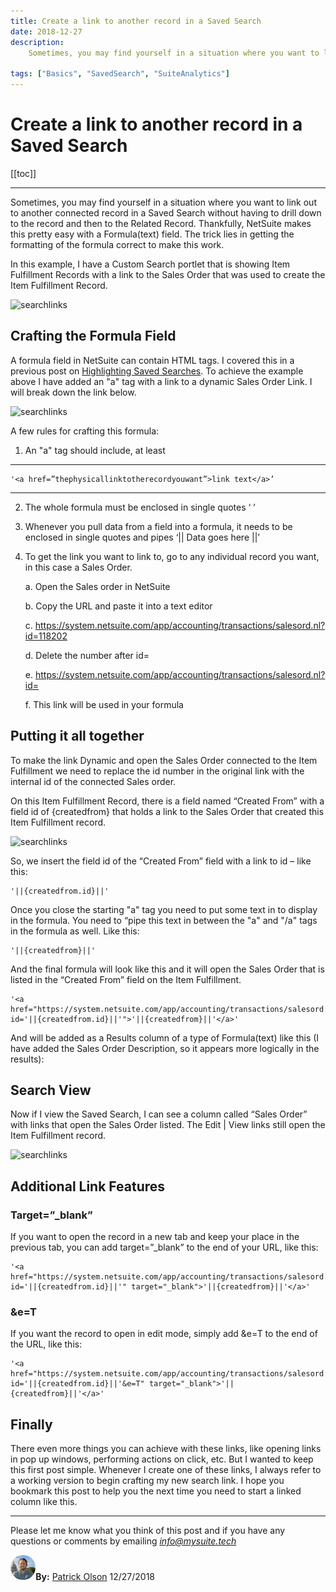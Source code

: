 ```yaml
---
title: Create a link to another record in a Saved Search
date: 2018-12-27
description:
    Sometimes, you may find yourself in a situation where you want to link out to another connected record in a Saved Search without having to drill down to the record and then to the Related Record. Thankfully, NetSuite makes this pretty easy with a Formula(text) field. The trick lies in getting the formatting of the formula correct to make this work.

tags: ["Basics", "SavedSearch", "SuiteAnalytics"]
---
```


# Create a link to another record in a Saved Search

[[toc]]

---

Sometimes, you may find yourself in a situation where you want to link out to another connected record in a Saved Search without having to drill down to the record and then to the Related Record. Thankfully, NetSuite makes this pretty easy with a Formula(text) field. The trick lies in getting the formatting of the formula correct to make this work.

In this example, I have a Custom Search portlet that is showing Item Fulfillment Records with a link to the Sales Order that was used to create the Item Fulfillment Record.

![searchlinks](https://i.imgur.com/lOulJ0v.png "Saved Search Results")
 

## Crafting the Formula Field

A formula field in NetSuite can contain HTML tags. I covered this in a previous post on [Highlighting Saved Searches](https://mysuite.tech/blog/post2.html). To achieve the example above I have added an "a" tag with a link to a dynamic Sales Order Link. I will break down the link below. 

![searchlinks](https://i.imgur.com/0ZqraCT.png "Saved Search Results")

A few rules for crafting this formula:

1.	An "a" tag should include, at least 

---

    '<a href=”thephysicallinktotherecordyouwant”>link text</a>’

---

2.	The whole formula must be enclosed in single quotes ‘    ’
3.	Whenever you pull data from a field into a formula, it needs to be enclosed in single quotes and pipes ‘|| Data goes here ||’
4.	To get the link you want to link to, go to any individual record you want, in this case a Sales Order.
    
    a.	Open the Sales order in NetSuite
    
    b.	Copy the URL and paste it into a text editor
    
    c.	https://system.netsuite.com/app/accounting/transactions/salesord.nl?id=118202
    
    d.	Delete the number after id=
    
    e.	https://system.netsuite.com/app/accounting/transactions/salesord.nl?id=
    
    f.	This link will be used in your formula


## Putting it all together

To make the link Dynamic and open the Sales Order connected to the Item Fulfillment we need to replace the id number in the original link with the internal id of the connected Sales order. 

On this Item Fulfillment Record, there is a field named “Created From” with a field id of {createdfrom} that holds a link to the Sales Order that created this Item Fulfillment record.

![searchlinks](https://i.imgur.com/BAY31mt.png "Saved Search Results")
 
So, we insert the field id of the “Created From” field with a link to id – like this:

    '||{createdfrom.id}||'

Once you close the starting "a" tag you need to put some text in to display in the formula. You need to “pipe this text in between the "a" and "/a" tags in the formula as well. Like this:

    '||{createdfrom}||'

And the final formula will look like this and it will open the Sales Order that is listed in the “Created From” field on the Item Fulfillment.

    '<a href="https://system.netsuite.com/app/accounting/transactions/salesord.nl?id='||{createdfrom.id}||'">'||{createdfrom}||'</a>'

And will be added as a Results column of a type of Formula(text) like this (I have added the Sales Order Description, so it appears more logically in the results):
 
## Search View

Now if I view the Saved Search, I can see a column called “Sales Order” with links that open the Sales Order listed. The Edit | View links still open the Item Fulfillment record.

![searchlinks](https://i.imgur.com/lOulJ0v.png "Saved Search Results")
 

## Additional Link Features

### Target=”_blank”
If you want to open the record in a new tab and keep your place in the previous tab, you can add target=”_blank” to the end of your URL, like this:

    '<a href="https://system.netsuite.com/app/accounting/transactions/salesord.nl?id='||{createdfrom.id}||'" target="_blank">'||{createdfrom}||'</a>'

### &e=T

If you want the record to open in edit mode, simply add &e=T to the end of the URL, like this:

    '<a href="https://system.netsuite.com/app/accounting/transactions/salesord.nl?id='||{createdfrom.id}||'&e=T" target="_blank">'||{createdfrom}||'</a>'

## Finally

There even more things you can achieve with these links, like opening links in pop up windows, performing actions on click, etc. But I wanted to keep this first post simple. Whenever I create one of these links, I always refer to a working version to begin crafting my new search link. I hope you bookmark this post to help you the next time you need to start a linked column like this.


---

Please let me know what you think of this post and if you have any questions or comments by emailing [*info@mysuite.tech*](mailto:info@mysuite.tech)

<a href="https://www.linkedin.com/in/patrick-olson-pmp-csm-137a9435/" target="_blank"><img src="./img/profile.jpg" title="Patrick Olson - LinkedIn Profile" alt="Patrick Olson - LinkedIn Profile" width=8% height="auto" style="border-radius: 50%;"></a>**By:** [Patrick Olson](https://www.linkedin.com/in/patrick-olson-pmp-csm-137a9435/)
12/27/2018 

<TagList />


